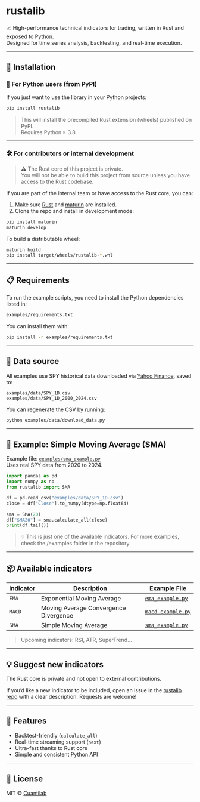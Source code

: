 # rustalib

📈 High-performance technical indicators for trading, written in Rust and exposed to Python.  
Designed for time series analysis, backtesting, and real-time execution.

---

## 🚀 Installation

### 🔧 For Python users (from PyPI)

If you just want to use the library in your Python projects:

```bash
pip install rustalib
```

> This will install the precompiled Rust extension (wheels) published on PyPI.  
> Requires Python ≥ 3.8.

---

### 🛠️ For contributors or internal development

> ⚠️ The Rust core of this project is private.  
> You will not be able to build this project from source unless you have access to the Rust codebase.

If you are part of the internal team or have access to the Rust core, you can:

1. Make sure [Rust](https://rustup.rs) and [maturin](https://github.com/PyO3/maturin) are installed.
2. Clone the repo and install in development mode:

```bash
pip install maturin
maturin develop
```

To build a distributable wheel:

```bash
maturin build
pip install target/wheels/rustalib-*.whl
```
---

## 📋 Requirements

To run the example scripts, you need to install the Python dependencies listed in:

```bash
examples/requirements.txt
```

You can install them with:

```bash
pip install -r examples/requirements.txt
```

---

## 📁 Data source

All examples use SPY historical data downloaded via [Yahoo Finance](https://finance.yahoo.com/quote/SPY), saved to:

```
examples/data/SPY_1D.csv
examples/data/SPY_1D_2000_2024.csv
```

You can regenerate the CSV by running:

```bash
python examples/data/download_data.py
```

---


## 🧪 Example: Simple Moving Average (SMA)

Example file: [`examples/sma_example.py`](https://github.com/cuantilab/rustalib/blob/main/examples/sma_example.py)  
Uses real SPY data from 2020 to 2024.

```python
import pandas as pd
import numpy as np
from rustalib import SMA

df = pd.read_csv("examples/data/SPY_1D.csv")
close = df["Close"].to_numpy(dtype=np.float64)

sma = SMA(20)
df["SMA20"] = sma.calculate_all(close)
print(df.tail())
```

>💡 This is just one of the available indicators.
>For more examples, check the /examples folder in the repository.

---

## 📦 Available indicators

| Indicator | Description                          | Example File                                       |
|-----------|--------------------------------------|----------------------------------------------------|
| `EMA`     | Exponential Moving Average           | [`ema_example.py`](https://github.com/cuantilab/rustalib/blob/main/examples/ema_example.py)   |
| `MACD`    | Moving Average Convergence Divergence| [`macd_example.py`](https://github.com/cuantilab/rustalib/blob/main/examples/macd_example.py) |
| `SMA`     | Simple Moving Average                | [`sma_example.py`](https://github.com/cuantilab/rustalib/blob/main/examples/sma_example.py)   |

> Upcoming indicators: RSI, ATR, SuperTrend...

---

## 💡 Suggest new indicators

The Rust core is private and not open to external contributions.

If you’d like a new indicator to be included, open an issue in the [rustalib repo](https://github.com/cuantilab/rustalib/issues) with a clear description. Requests are welcome!

---

## 🧰 Features

- Backtest-friendly (`calculate_all`)
- Real-time streaming support (`next`)
- Ultra-fast thanks to Rust core
- Simple and consistent Python API

---

## 🪪 License

MIT © [Cuantilab](https://github.com/cuantilab)
